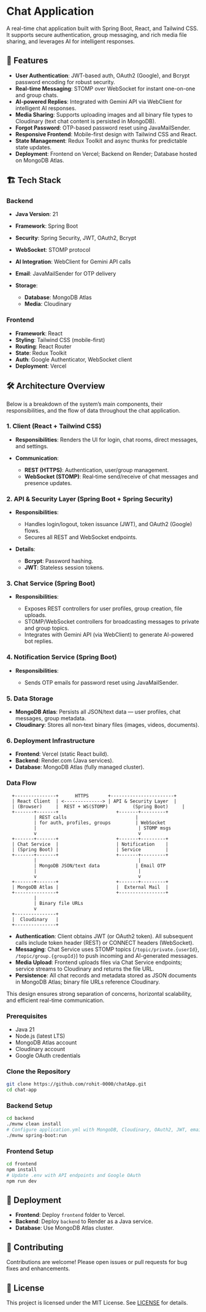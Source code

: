# Chat Application

A real-time chat application built with Spring Boot, React, and Tailwind CSS. It supports secure authentication, group messaging, and rich media file sharing, and leverages AI for intelligent responses.

## 🚀 Features

* **User Authentication**: JWT-based auth, OAuth2 (Google), and Bcrypt password encoding for robust security.
* **Real-time Messaging**: STOMP over WebSocket for instant one-on-one and group chats.
* **AI-powered Replies**: Integrated with Gemini API via WebClient for intelligent AI responses.
* **Media Sharing**: Supports uploading images and all binary file types to Cloudinary (text chat content is persisted in MongoDB).
* **Forgot Password**: OTP-based password reset using JavaMailSender.
* **Responsive Frontend**: Mobile-first design with Tailwind CSS and React.
* **State Management**: Redux Toolkit and async thunks for predictable state updates.
* **Deployment**: Frontend on Vercel; Backend on Render; Database hosted on MongoDB Atlas.

## 🏗️ Tech Stack

### Backend

* **Java Version**: 21
* **Framework**: Spring Boot
* **Security**: Spring Security, JWT, OAuth2, Bcrypt
* **WebSocket**: STOMP protocol
* **AI Integration**: WebClient for Gemini API calls
* **Email**: JavaMailSender for OTP delivery
* **Storage**:

  * **Database**: MongoDB Atlas
  * **Media**: Cloudinary

### Frontend

* **Framework**: React
* **Styling**: Tailwind CSS (mobile-first)
* **Routing**: React Router
* **State**: Redux Toolkit&#x20;
* **Auth**: Google Authenticator, WebSocket client
* **Deployment**: Vercel

## 🛠️ Architecture Overview

Below is a breakdown of the system’s main components, their responsibilities, and the flow of data throughout the chat application.

### 1. Client (React + Tailwind CSS)

* **Responsibilities**: Renders the UI for login, chat rooms, direct messages, and settings.
* **Communication**:

  * **REST (HTTPS)**: Authentication, user/group management.
  * **WebSocket (STOMP)**: Real‑time send/receive of chat messages and presence updates.

### 2. API & Security Layer (Spring Boot + Spring Security)

* **Responsibilities**:

  * Handles login/logout, token issuance (JWT), and OAuth2 (Google) flows.
  * Secures all REST and WebSocket endpoints.
* **Details**:

  * **Bcrypt**: Password hashing.
  * **JWT**: Stateless session tokens.

### 3. Chat Service (Spring Boot)

* **Responsibilities**:

  * Exposes REST controllers for user profiles, group creation, file uploads.
  * STOMP/WebSocket controllers for broadcasting messages to private and group topics.
  * Integrates with Gemini API (via WebClient) to generate AI-powered bot replies.

### 4. Notification Service (Spring Boot)

* **Responsibilities**:

  * Sends OTP emails for password reset using JavaMailSender.

### 5. Data Storage

* **MongoDB Atlas**: Persists all JSON/text data — user profiles, chat messages, group metadata.
* **Cloudinary**: Stores all non‑text binary files (images, videos, documents).

### 6. Deployment Infrastructure

* **Frontend**: Vercel (static React build).
* **Backend**: Render.com (Java services).
* **Database**: MongoDB Atlas (fully managed cluster).

### Data Flow

```text
  +---------------+      HTTPS       +-----------------------+
  | React Client  | <--------------> | API & Security Layer  |
  | (Browser)     |  REST + WS(STOMP)         (Spring Boot)     |
  +-------+-------+                     +-------+---------+
          | REST calls                         |            
          | for auth, profiles, groups         | WebSocket    
          |                                     | STOMP msgs  
          v                                     v            
  +-------+-------+                     +-------+---------+
  | Chat Service  |                     | Notification    |
  | (Spring Boot) |                     | Service         |
  +-------+-------+                     +-------+---------+
          |                                     |            
          | MongoDB JSON/text data             | Email OTP   
          |                                     |            
          v                                     v            
  +-------+-------+                     +-------+---------+
  | MongoDB Atlas |                     |  External Mail  |
  +---------------+                     +-----------------+
          |
          | Binary file URLs
          v
  +---------------+
  |  Cloudinary   |
  +---------------+
```

* **Authentication**: Client obtains JWT (or OAuth2 token). All subsequent calls include token header (REST) or CONNECT headers (WebSocket).
* **Messaging**: Chat Service uses STOMP topics (`/topic/private.{userId}`, `/topic/group.{groupId}`) to push incoming and AI-generated messages.
* **Media Upload**: Frontend uploads files via Chat Service endpoints; service streams to Cloudinary and returns the file URL.
* **Persistence**: All chat records and metadata stored as JSON documents in MongoDB Atlas; binary file URLs reference Cloudinary.

This design ensures strong separation of concerns, horizontal scalability, and efficient real-time communication.

### Prerequisites

* Java 21
* Node.js (latest LTS)
* MongoDB Atlas account
* Cloudinary account
* Google OAuth credentials

### Clone the Repository

```bash
git clone https://github.com/rohit-0000/chatApp.git
cd chat-app
```

### Backend Setup

```bash
cd backend
./mvnw clean install
# Configure application.yml with MongoDB, Cloudinary, OAuth2, JWT, email
./mvnw spring-boot:run
```

### Frontend Setup

```bash
cd frontend
npm install
# Update .env with API endpoints and Google OAuth
npm run dev
```

## 🚀 Deployment

* **Frontend**: Deploy `frontend` folder to Vercel.
* **Backend**: Deploy `backend` to Render as a Java service.
* **Database**: Use MongoDB Atlas cluster.

## 🤝 Contributing

Contributions are welcome! Please open issues or pull requests for bug fixes and enhancements.

## 📄 License

This project is licensed under the MIT License. See [LICENSE](LICENSE) for details.
